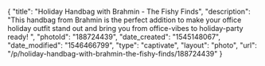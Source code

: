 {
    "title": "Holiday Handbag with Brahmin - The Fishy Finds",
    "description": "This handbag from Brahmin is the perfect addition to make your office holiday outfit stand out and bring you from office-vibes to holiday-party ready! ",
    "photoId": "188724439",
    "date_created": "1545148067",
    "date_modified": "1546466799",
    "type": "captivate",
    "layout": "photo",
    "url": "\/p\/holiday-handbag-with-brahmin-the-fishy-finds\/188724439"
}